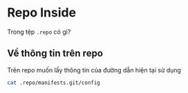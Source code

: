# Repo Inside

Trong tệp `.repo` có gì?

## Về thông tin trên repo

Trên repo muốn lấy thông tin của đường dẫn hiện tại sử dụng 

```bash
cat .repo/manifests.git/config
```

